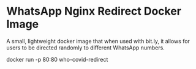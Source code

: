 # WhatsApp Nginx Redirect Docker Image

A small, lightweight docker image that when used with bit.ly, it allows for users
to be directed randomly to different WhatsApp numbers.

docker run -p 80:80 who-covid-redirect
